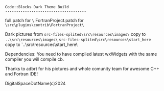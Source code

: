 ```
Code::Blocks Dark Theme Build
-------------------------------------
```

full.patch for `\`
FortranProject.patch for `\src\plugins\contrib\FortranProject\`

Dark pictures from
`src-files-splited\src\resources\images\` copy to `..\src\resources\images\`
`src-files-splited\src\resources\start_here` copy to `..\src\resources\start_here\

Dependencies:
You need to have compiled latest wxWidgets with the same compiler you will compile cb.

Thanks to
    adbrt for his pictures and whole comunity team for awesome C++ and Fortran IDE!
	
DigitalSpaceDotName(c)2024


